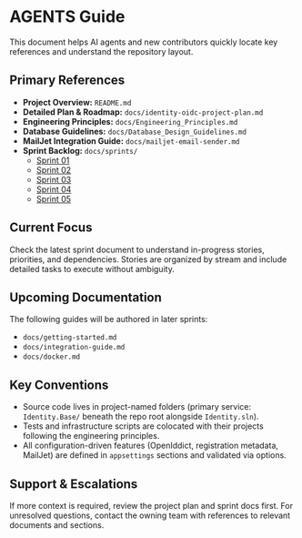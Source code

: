 # AGENTS Guide

This document helps AI agents and new contributors quickly locate key references and understand the repository layout.

## Primary References
- **Project Overview:** `README.md`
- **Detailed Plan & Roadmap:** `docs/identity-oidc-project-plan.md`
- **Engineering Principles:** `docs/Engineering_Principles.md`
- **Database Guidelines:** `docs/Database_Design_Guidelines.md`
- **MailJet Integration Guide:** `docs/mailjet-email-sender.md`
- **Sprint Backlog:** `docs/sprints/`
  - [Sprint 01](docs/sprints/sprint-01.md)
  - [Sprint 02](docs/sprints/sprint-02.md)
  - [Sprint 03](docs/sprints/sprint-03.md)
  - [Sprint 04](docs/sprints/sprint-04.md)
  - [Sprint 05](docs/sprints/sprint-05.md)

## Current Focus
Check the latest sprint document to understand in-progress stories, priorities, and dependencies. Stories are organized by stream and include detailed tasks to execute without ambiguity.

## Upcoming Documentation
The following guides will be authored in later sprints:
- `docs/getting-started.md`
- `docs/integration-guide.md`
- `docs/docker.md`

## Key Conventions
- Source code lives in project-named folders (primary service: `Identity.Base/` beneath the repo root alongside `Identity.sln`).
- Tests and infrastructure scripts are colocated with their projects following the engineering principles.
- All configuration-driven features (OpenIddict, registration metadata, MailJet) are defined in `appsettings` sections and validated via options.

## Support & Escalations
If more context is required, review the project plan and sprint docs first. For unresolved questions, contact the owning team with references to relevant documents and sections.
